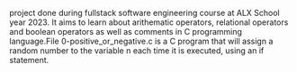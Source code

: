 project done during fullstack software engineering course at ALX School year 2023. It aims to learn about arithematic operators, relational operators and boolean operators as well as comments in C programming language.File 0-positive_or_negative.c is a C program that will assign a random number to the variable n each time it is executed, using an if statement.
